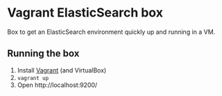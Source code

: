 # Vagrant ElasticSearch box

Box to get an ElasticSearch environment quickly up and running in a VM.

## Running the box

1. Install [Vagrant](http://www.vagrantup.com/) (and VirtualBox)
2. `vagrant up`
3. Open http://localhost:9200/
